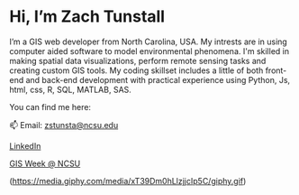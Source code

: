 # Hi, I’m Zach Tunstall

 
I’m a GIS web developer from North Carolina, USA.
My intrests are in using computer aided software to model environmental phenomena.
I'm skilled in making spatial data visualizations, perform remote sensing tasks and creating custom GIS tools.
My coding skillset includes a little of both front-end and back-end development with
practical experience using Python, Js, html, css, R, SQL, MATLAB, SAS.

You can find me here:

📫 Email: zstunsta@ncsu.edu

[LinkedIn](https://www.linkedin.com/in/zach-tunstall-0421b384/)
 
[GIS Week @ NCSU](https://www.gisweekatncstate.org/about)
 
(https://media.giphy.com/media/xT39Dm0hLlzjjcIp5C/giphy.gif)
